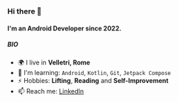 ### Hi there 👋

#### I'm an **Android Developer** since 2022.

##### BIO

- 🌍 I live in **Velletri, Rome**
- 🌱 I'm learning: `Android`, `Kotlin`, `Git`, `Jetpack Compose`
- ⚡ Hobbies: **Lifting**, **Reading** and **Self-Improvement**
- 📫 Reach me: [LinkedIn](https://www.linkedin.com/in/alessio-dicorato-45a892212/)

<!--
**alessiodicorato/alessiodicorato** is a ✨ _special_ ✨ repository because its `README.md` (this file) appears on your GitHub profile.

Here are some ideas to get you started:

- 🔭 I’m currently working on ...
- 🌱 I’m currently learning ...
- 👯 I’m looking to collaborate on ...
- 🤔 I’m looking for help with ...
- 💬 Ask me about ...
- 📫 How to reach me: ...
- 😄 Pronouns: ...
- ⚡ Fun fact: ...
-->
